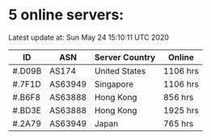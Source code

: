 # 5 online servers:

Latest update at: Sun May 24 15:10:11 UTC 2020

| ID | ASN | Server Country | Online |
| -- | --- | -------------- | ------ |
| #.D09B | AS174 | United States | 1106 hrs |
| #.7F1D | AS63949 | Singapore | 1106 hrs |
| #.B6F8 | AS63888 | Hong Kong | 856 hrs |
| #.BD3E | AS63888 | Hong Kong | 1925 hrs |
| #.2A79 | AS63949 | Japan | 765 hrs |

